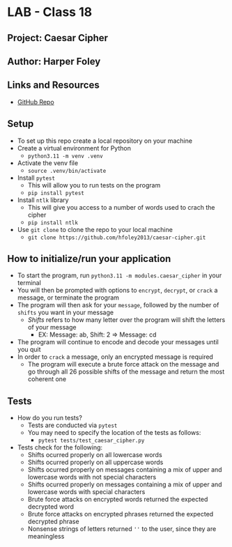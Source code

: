 # LAB - Class 18

## Project: Caesar Cipher

## Author: Harper Foley

## Links and Resources

* [GitHub Repo](https://github.com/hfoley2013/caesar-cipher)

## Setup

* To set up this repo create a local repository on your machine
* Create a virtual environment for Python
  * `python3.11 -m venv .venv`
* Activate the venv file
  * `source .venv/bin/activate`
* Install `pytest`
  * This will allow you to run tests on the program
  * `pip install pytest`
* Install `ntlk` library
  * This will give you access to a number of words used to crach the cipher
  * `pip install ntlk`
* Use `git clone` to clone the repo to your local machine
  * `git clone https://github.com/hfoley2013/caesar-cipher.git`

## How to initialize/run your application

* To start the program, run `python3.11 -m modules.caesar_cipher` in your terminal
* You will then be prompted with options to `encrypt`, `decrypt`, or `crack` a message, or terminate the program
* The program will then ask for your `message`, followed by the number of `shifts` you want in your message
  * *Shifts* refers to how many letter over the program will shift the letters of your message
    * EX: Message: ab, Shift: 2 => Message: cd
* The program will continue to encode and decode your messages until you quit
* In order to `crack` a message, only an encrypted message is required
  * The program will execute a brute force attack on the message and go through all 26 possible shifts of the message and return the most coherent one

## Tests

* How do you run tests?
  * Tests are conducted via `pytest`
  * You may need to specify the location of the tests as follows:
    * `pytest tests/test_caesar_cipher.py`
* Tests check for the following:
  * Shifts ocurred properly on all lowercase words
  * Shifts ocurred properly on all uppercase words
  * Shifts ocurred properly on messages containing a mix of upper and lowercase words with not special characters
  * Shifts ocurred properly on messages containing a mix of upper and lowercase words with special characters
  * Brute force attacks on encrypted words returned the expected decrypted word
  * Brute force attacks on encrypted phrases returned the expected decrypted phrase
  * Nonsense strings of letters returned `''` to the user, since they are meaningless
